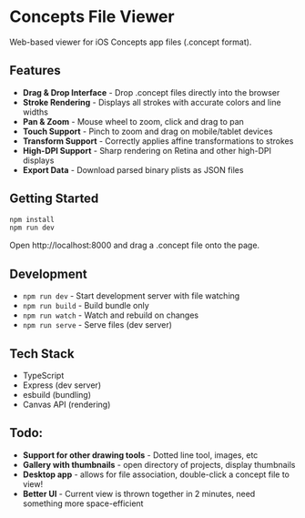 # Concepts File Viewer

Web-based viewer for iOS Concepts app files (.concept format).

## Features

- **Drag & Drop Interface** - Drop .concept files directly into the browser
- **Stroke Rendering** - Displays all strokes with accurate colors and line widths
- **Pan & Zoom** - Mouse wheel to zoom, click and drag to pan
- **Touch Support** - Pinch to zoom and drag on mobile/tablet devices
- **Transform Support** - Correctly applies affine transformations to strokes
- **High-DPI Support** - Sharp rendering on Retina and other high-DPI displays
- **Export Data** - Download parsed binary plists as JSON files

## Getting Started

```bash
npm install
npm run dev
```

Open http://localhost:8000 and drag a .concept file onto the page.

## Development

- `npm run dev` - Start development server with file watching
- `npm run build` - Build bundle only
- `npm run watch` - Watch and rebuild on changes
- `npm run serve` - Serve files (dev server)

## Tech Stack

- TypeScript
- Express (dev server)
- esbuild (bundling)
- Canvas API (rendering)

## Todo:
- **Support for other drawing tools** - Dotted line tool, images, etc
- **Gallery with thumbnails** - open directory of projects, display thumbnails
- **Desktop app** - allows for file association, double-click a concept file to view!
- **Better UI** - Current view is thrown together in 2 minutes, need something more space-efficient

